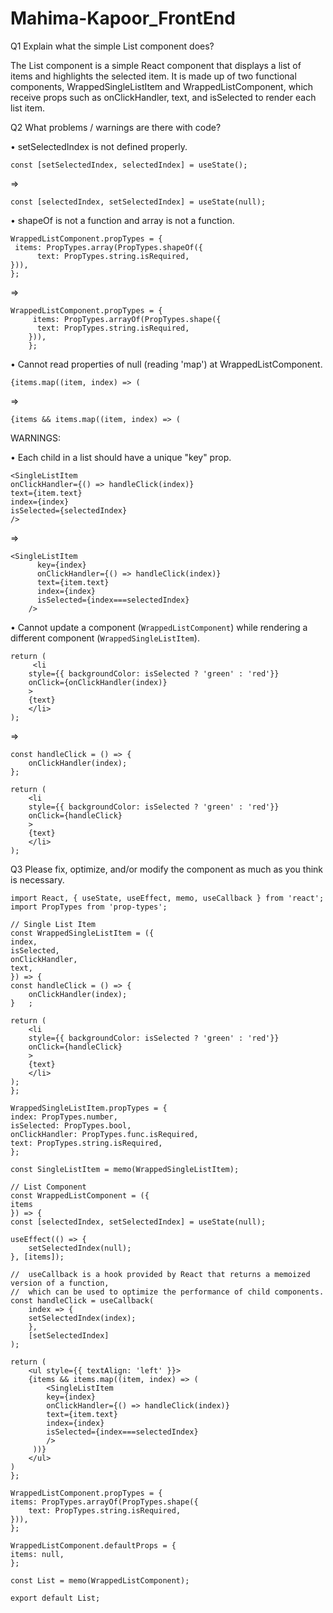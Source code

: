 # Mahima-Kapoor_FrontEnd
Q1 Explain what the simple List component does?

The List component is a simple React component that displays a list of items and highlights the selected item. It is made up of two functional components, WrappedSingleListItem and WrappedListComponent, which receive props such as onClickHandler, text, and isSelected to render each list item. 

Q2 What problems / warnings are there with code?

•	setSelectedIndex is not defined properly.

	const [setSelectedIndex, selectedIndex] = useState();

=>

	const [selectedIndex, setSelectedIndex] = useState(null);

•	shapeOf is not a function and array is not a function.

	WrappedListComponent.propTypes = {
 	 items: PropTypes.array(PropTypes.shapeOf({
    	  text: PropTypes.string.isRequired,
  	})),
	};
=>

	WrappedListComponent.propTypes = {
         items: PropTypes.arrayOf(PropTypes.shape({
          text: PropTypes.string.isRequired,
        })),
        };

•	Cannot read properties of null (reading 'map') at WrappedListComponent.

	{items.map((item, index) => (		
=>

	{items && items.map((item, index) => (

WARNINGS:

•	Each child in a list should have a unique "key" prop.

 	<SingleListItem
	onClickHandler={() => handleClick(index)}
	text={item.text}
	index={index}
	isSelected={selectedIndex}
	/>
	
=>

	<SingleListItem
          key={index}
          onClickHandler={() => handleClick(index)}
          text={item.text}
          index={index}
          isSelected={index===selectedIndex}
        />
•	Cannot update a component (`WrappedListComponent`) while rendering a different component (`WrappedSingleListItem`).

	return (
    	 <li
      	style={{ backgroundColor: isSelected ? 'green' : 'red'}}
      	onClick={onClickHandler(index)}
    	>
      	{text}
    	</li>
  	);
	
=>

	const handleClick = () => {
    	onClickHandler(index);
  	};

  	return (
    	<li
      	style={{ backgroundColor: isSelected ? 'green' : 'red'}}
      	onClick={handleClick}
    	>
      	{text}
    	</li>
  	);

Q3 Please fix, optimize, and/or modify the component as much as you think is necessary.

	import React, { useState, useEffect, memo, useCallback } from 'react';
	import PropTypes from 'prop-types';

	// Single List Item
	const WrappedSingleListItem = ({
  	index,
  	isSelected,
  	onClickHandler,
  	text,
	}) => {
  	const handleClick = () => {
    	onClickHandler(index);
  	}	;

  	return (
    	<li
      	style={{ backgroundColor: isSelected ? 'green' : 'red'}}
      	onClick={handleClick}
    	>
      	{text}
    	</li>
  	);
	};

	WrappedSingleListItem.propTypes = {
 	index: PropTypes.number,
  	isSelected: PropTypes.bool,
  	onClickHandler: PropTypes.func.isRequired,
  	text: PropTypes.string.isRequired,
	};

	const SingleListItem = memo(WrappedSingleListItem);

	// List Component
	const WrappedListComponent = ({
  	items
	}) => {
  	const [selectedIndex, setSelectedIndex] = useState(null);

  	useEffect(() => {
    	setSelectedIndex(null);
  	}, [items]);

  	//  useCallback is a hook provided by React that returns a memoized version of a function,
  	//  which can be used to optimize the performance of child components. 
  	const handleClick = useCallback(
    	index => {
      	setSelectedIndex(index);
    	},
    	[setSelectedIndex]
  	);

  	return (
    	<ul style={{ textAlign: 'left' }}>
      	{items && items.map((item, index) => (
        	<SingleListItem
          	key={index}
          	onClickHandler={() => handleClick(index)}
          	text={item.text}
          	index={index}
          	isSelected={index===selectedIndex}
        	/>
     	 ))}
    	</ul>
  	)
	};

	WrappedListComponent.propTypes = {
 	items: PropTypes.arrayOf(PropTypes.shape({
    	text: PropTypes.string.isRequired,
  	})),
	};

	WrappedListComponent.defaultProps = {
  	items: null,
	};

	const List = memo(WrappedListComponent);

	export default List;
	
